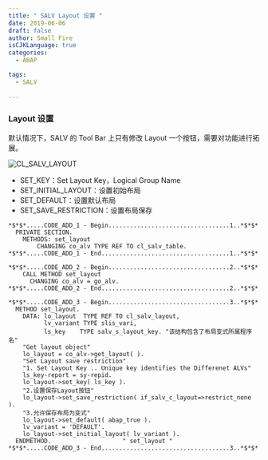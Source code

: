 ```yaml
---
title: " SALV Layout 设置 "
date: 2019-06-06
draft: false
author: Small Fire
isCJKLanguage: true
categories: 
  - ABAP

tags: 
  - SALV
 
---
```


### Layout 设置

默认情况下，SALV 的 Tool Bar 上只有修改 Layout 一个按钮，需要对功能进行拓展。

![CL_SALV_LAYOUT](/images/ABAP/SALV4.png)

- SET_KEY：Set Layout Key，Logical Group Name
- SET_INITIAL_LAYOUT：设置初始布局
- SET_DEFAULT：设置默认布局
- SET_SAVE_RESTRICTION：设置布局保存

```ABAP
*$*$*.....CODE_ADD_1 - Begin..................................1..*$*$*
  PRIVATE SECTION.
    METHODS: set_layout 
        CHANGING co_alv TYPE REF TO cl_salv_table.
*$*$*.....CODE_ADD_1 - End....................................1..*$*$*

*$*$*.....CODE_ADD_2 - Begin..................................2..*$*$*
    CALL METHOD set_layout
      CHANGING co_alv = go_alv.
*$*$*.....CODE_ADD_2 - End....................................2..*$*$*

*$*$*.....CODE_ADD_3 - Begin..................................3..*$*$*
  METHOD set_layout.
    DATA: lo_layout  TYPE REF TO cl_salv_layout,
          lv_variant TYPE slis_vari,
          ls_key    TYPE salv_s_layout_key. "该结构包含了布局变式所属程序名"
    "Get layout object"
    lo_layout = co_alv->get_layout( ).
    "Set Layout save restriction"
    "1. Set Layout Key .. Unique key identifies the Differenet ALVs"
    ls_key-report = sy-repid.
    lo_layout->set_key( ls_key ).
    "2.设置保存Layout按钮"
    lo_layout->set_save_restriction( if_salv_c_layout=>restrict_none ).
    "3.允许保存布局为变式"
    lo_layout->set_default( abap_true ).
    lv_variant = 'DEFAULT'.
    lo_layout->set_initial_layout( lv_variant ).
  ENDMETHOD.                    " set_layout "
*$*$*.....CODE_ADD_3 - End....................................3..*$*$*
```

